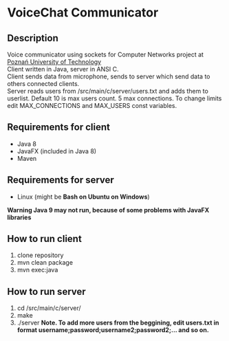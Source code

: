 # VoiceChat Communicator
## Description
Voice communicator using sockets for Computer Networks project at [Poznań University of Technology](http://fc.put.poznan.pl/index.php)  
Client written in Java, server in ANSI C.  
Client sends data from microphone, sends to server which send data to others connected clients.  
Server reads users from /src/main/c/server/users.txt and adds them to userlist. Default 10 is max users count. 5 max connections. To change limits edit MAX_CONNECTIONS and MAX_USERS const variables.  


## Requirements for client
* Java 8
* JavaFX (included in Java 8)
* Maven

## Requirements for server
* Linux (might be **Bash on Ubuntu on Windows**)  

**Warning Java 9 may not run, because of some problems with JavaFX libraries**

## How to run client
1. clone repository  
2. mvn clean package  
3. mvn exec:java

## How to run server
1. cd /src/main/c/server/  
2. make  
3. ./server
**Note. To add more users from the beggining, edit users.txt in format username;password;username2;password2;... and so on.**
